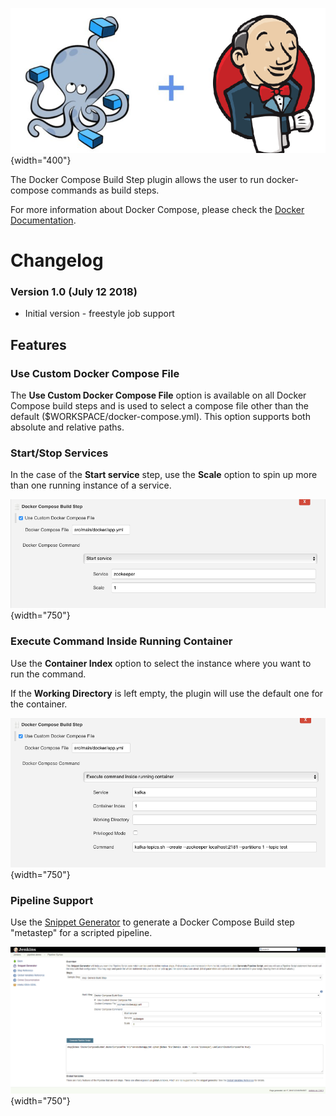 ![](docs/images/docker-compose-jenkins.jpg){width="400"}

The Docker Compose Build Step plugin allows the user to run
docker-compose commands as build steps.

For more information about Docker Compose, please check the [Docker
Documentation](https://docs.docker.com/compose/).

  

# Changelog

### Version 1.0 (July 12 2018)

-   Initial version - freestyle job support

## Features

### **Use Custom Docker Compose File**

The **Use Custom Docker Compose File** option is available on all Docker
Compose build steps and is used to select a compose file other than the
default ($WORKSPACE/docker-compose.yml). This option supports both
absolute and relative paths.

### Start/Stop Services

In the case of the **Start service** step, use the **Scale** option to
spin up more than one running instance of a service.

![](docs/images/docker-freestyle_Config__Jenkins_.png){width="750"}

### Execute Command Inside Running Container

Use the **Container Index** option to select the instance where you want
to run the command.

If the **Working Directory** is left empty, the plugin will use the
default one for the container.

![](docs/images/docker-freestyle_Config__Jenkins__2.png){width="750"}

### Pipeline Support

Use the [Snippet
Generator](https://jenkins.io/doc/book/pipeline/getting-started/#snippet-generator)
to generate a Docker Compose Build step "metastep" for a scripted
pipeline.

![](docs/images/docker_compose_build_step_pipeline_metastep.png){width="750"}

 
